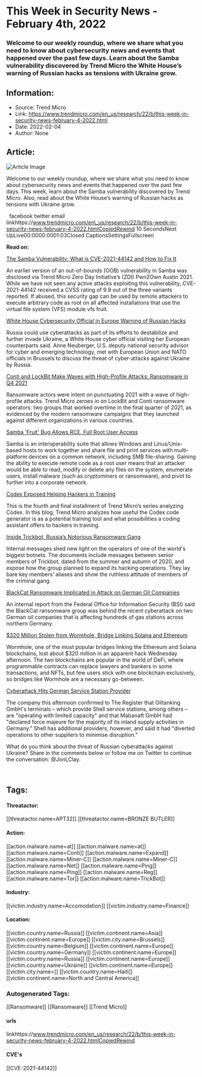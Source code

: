 # This Week in Security News - February 4th, 2022
### Welcome to our weekly roundup, where we share what you need to know about cybersecurity news and events that happened over the past few days. Learn about the Samba vulnerability discovered by Trend Micro the White House’s warning of Russian hacks as tensions with Ukraine grow. 

## Information:
+ Source: Trend Micro
+ Link: https://www.trendmicro.com/en_us/research/22/b/this-week-in-security-news-february-4-2022.html
+ Date: 2022-02-04
+ Author: None


## Article:
![Article Image](https://www.trendmicro.com/content/dam/trendmicro/global/en/research/week-in-security-news.jpg)





Welcome to our weekly roundup, where we share what you need to know about cybersecurity news and events that happened over the past few days. This week, learn about the Samba vulnerability discovered by Trend Micro. Also, read about the White House’s warning of Russian hacks as tensions with Ukraine grow.







  facebook twitter email linkhttps://www.trendmicro.com/en\_us/research/22/b/this-week-in-security-news-february-4-2022.htmlCopiedRewind 10 SecondsNext UpLive00:0000:0001:03Closed CaptionsSettingsFullscreen




  

**Read on:**  




[The Samba Vulnerability: What is CVE-2021-44142 and How to Fix It](/en_us/research/22/b/the-samba-vulnerability-what-is-cve-2021-44142-and-how-to-fix-it.html)


An earlier version of an out-of-bounds (OOB) vulnerability in Samba was disclosed via Trend Micro Zero Day Initiative’s (ZDI) Pwn2Own Austin 2021. While we have not seen any active attacks exploiting this vulnerability, CVE-2021-44142 received a CVSS rating of 9.9 out of the three variants reported. If abused, this security gap can be used by remote attackers to execute arbitrary code as root on all affected installations that use the virtual file system (VFS) module vfs fruit.


[White House Cybersecurity Official in Europe Warning of Russian Hacks](https://www.reuters.com/technology/white-house-cybersecurity-official-europe-warning-russian-hacks-2022-02-02/)


Russia could use cyberattacks as part of its efforts to destabilize and further invade Ukraine, a White House cyber official visiting her European counterparts said. Anne Neuberger, U.S. deputy national security advisor for cyber and emerging technology, met with European Union and NATO officials in Brussels to discuss the threat of cyber-attacks against Ukraine by Russia.


[Conti and LockBit Make Waves with High-Profile Attacks: Ransomware in Q4 2021](https://www.trendmicro.com/vinfo/tmr/?/us/security/news/ransomware-by-the-numbers/conti-and-lockbit-make-waves-with-high-profile-attacks-ransomware-in-q4-2021)


Ransomware actors were intent on punctuating 2021 with a wave of high-profile attacks. Trend Micro zeroes in on LockBit and Conti ransomware operators: two groups that worked overtime in the final quarter of 2021, as evidenced by the modern ransomware campaigns that they launched against different organizations in various countries.


[Samba 'Fruit' Bug Allows RCE, Full Root User Access](https://threatpost.com/samba-fruit-bug-rce-root-access/178141/)


Samba is an interoperability suite that allows Windows and Linus/Unix-based hosts to work together and share file and print services with multi-platform devices on a common network, including SMB file-sharing. Gaining the ability to execute remote code as a root user means that an attacker would be able to read, modify or delete any files on the system, enumerate users, install malware (such as cryptominers or ransomware), and pivot to further into a corporate network.


[Codex Exposed Helping Hackers in Training](/en_us/research/22/a/codex-exposed-helping-hackers-in-training.html)


This is the fourth and final installment of Trend Micro’s series analyzing Codex. In this blog, Trend Micro analyzes how useful the Codex code generator is as a potential training tool and what possibilities a coding assistant offers to hackers in training.


[Inside Trickbot, Russia’s Notorious Ransomware Gang](https://www.wired.com/story/trickbot-malware-group-internal-messages/)


Internal messages shed new light on the operators of one of the world's biggest botnets. The documents include messages between senior members of Trickbot, dated from the summer and autumn of 2020, and expose how the group planned to expand its hacking operations. They lay bare key members’ aliases and show the ruthless attitude of members of the criminal gang.


[BlackCat Ransomware Implicated in Attack on German Oil Companies](https://www.zdnet.com/article/blackcat-ransomware-implicated-in-attack-on-german-oil-companies/)


An internal report from the Federal Office for Information Security (BSI) said the BlackCat ransomware group was behind the recent cyberattack on two German oil companies that is affecting hundreds of gas stations across northern Germany.


[$320 Million Stolen from Wormhole, Bridge Linking Solana and Ethereum](https://www.cnbc.com/2022/02/02/320-million-stolen-from-wormhole-bridge-linking-solana-and-ethereum.html)


Wormhole, one of the most popular bridges linking the Ethereum and Solana blockchains, lost about $320 million in an apparent hack Wednesday afternoon. The two blockchains are popular in the world of DeFi, where programmable contracts can replace lawyers and bankers in some transactions, and NFTs, but few users stick with one blockchain exclusively, so bridges like Wormhole are a necessary go-between.


[Cyberattack Hits German Service Station Provider](https://www.theregister.com/2022/02/01/oiltrading/)


The company this afternoon confirmed to The Register that Oiltanking GmbH's terminals – which provide Shell service stations, among others – are "operating with limited capacity" and that Mabanaft GmbH had "declared force majeure for the majority of its inland supply activities in Germany." Shell has additional providers, however, and said it had "diverted operations to other suppliers to minimise disruption."


What do you think about the threat of Russian cyberattacks against Ukraine? Share in the comments below or follow me on Twitter to continue the conversation: @JonLClay.     

 








## Tags:

#### Threatactor:
[[threatactor.name=APT32]] [[threatactor.name=BRONZE BUTLER]]

#### Action:
[[action.malware.name=at]] [[action.malware.name=at]] [[action.malware.name=Conti]] [[action.malware.name=Expand]] [[action.malware.name=Miner-C]] [[action.malware.name=Miner-C]] [[action.malware.name=Net]] [[action.malware.name=Ping]] [[action.malware.name=Ping]] [[action.malware.name=Reg]] [[action.malware.name=Tor]] [[action.malware.name=TrickBot]]

#### Industry:
[[victim.industry.name=Accomodation]] [[victim.industry.name=Finance]]

#### Location:
[[victim.country.name=Russia]] [[victim.continent.name=Asia]] [[victim.continent.name=Europe]] [[victim.city.name=Brussels]] [[victim.country.name=Belgium]] [[victim.continent.name=Europe]] [[victim.country.name=Germany]] [[victim.continent.name=Europe]] [[victim.country.name=Russia]] [[victim.continent.name=Europe]] [[victim.country.name=Ukraine]] [[victim.continent.name=Europe]] [[victim.city.name=]] [[victim.country.name=Haiti]] [[victim.continent.name=North and Central America]]

### Autogenerated Tags:
[[Ransomware]] [[Ransomware]] [[Trend Micro]]
#### urls
linkhttps://www.trendmicro.com/en_us/research/22/b/this-week-in-security-news-february-4-2022.htmlCopiedRewind
#### CVE's
[[CVE-2021-44142]]

